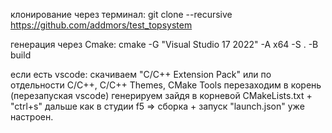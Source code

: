 клонирование через терминал:
	git clone --recursive https://github.com/addmors/test_topsystem

генерация через Cmake:
	cmake -G "Visual Studio 17 2022" -A x64 -S . -B build

если есть vscode:
	скачиваем "C/C++ Extension Pack"
	или по отдельности C/C++, C/C++ Themes, CMake Tools
	перезаходим в корень (перезапуская vscode)
	генерируем зайдя в корневой CMakeLists.txt + "ctrl+s"
	дальше как в студии f5 => сборка + запуск 
	"launch.json" уже настроен.
	

